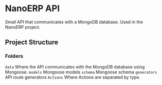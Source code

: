 # NanoERP API

Small API that communicates with a MongoDB database. Used in the NanoERP project.

## Project Structure

### Folders
 `data` Where the API communicates with the MongoDB database using Mongoose.
    `models` Mongoose models
    `schema` Mongoose schema
 `generators` API route generators
    `Actions` Where Actions are separated by type.
